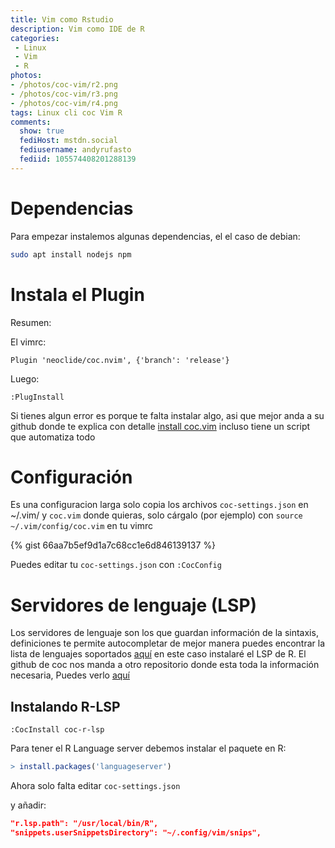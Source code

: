 ```yaml
---
title: Vim como Rstudio
description: Vim como IDE de R
categories:
 - Linux
 - Vim
 - R
photos:
- /photos/coc-vim/r2.png
- /photos/coc-vim/r3.png
- /photos/coc-vim/r4.png
tags: Linux cli coc Vim R
comments:
  show: true
  fediHost: mstdn.social
  fediusername: andyrufasto
  fediid: 105574408201288139
---
```


# Dependencias

Para empezar instalemos algunas dependencias, el el caso de debian:
```sh
sudo apt install nodejs npm
```
# Instala el Plugin
 Resumen:

El vimrc:
```
Plugin 'neoclide/coc.nvim', {'branch': 'release'}
```
Luego:
```
:PlugInstall
```
Si tienes algun error es porque te falta instalar algo, asi que mejor anda a su github donde te explica con detalle [install coc.vim](https://github.com/neoclide/coc.nvim/wiki/Install-coc.nvim) incluso tiene un script que automatiza todo

# Configuración

Es una configuracion larga solo copia los archivos `coc-settings.json` en ~/.vim/ y `coc.vim` donde quieras, solo cárgalo (por ejemplo) con `source ~/.vim/config/coc.vim` en tu vimrc

{% gist 66aa7b5ef9d1a7c68cc1e6d846139137 %}

Puedes editar tu `coc-settings.json` con `:CocConfig`

# Servidores de lenguaje (LSP)

Los servidores de lenguaje son los que guardan información de la sintaxis, definiciones te permite autocompletar de mejor manera puedes encontrar la lista de lenguajes soportados [aquí](https://github.com/neoclide/coc.nvim/wiki/Language-servers#supported-features) en este caso instalaré el LSP de R.
El github de coc nos manda a otro repositorio donde esta toda la información necesaria,
Puedes verlo [aquí](https://github.com/neoclide/coc-r-lsp)

## Instalando R-LSP

```
:CocInstall coc-r-lsp
```
Para tener el R Language server debemos instalar el paquete en R:
```r
> install.packages('languageserver')
```

Ahora solo falta editar `coc-settings.json`

y añadir:
```json
"r.lsp.path": "/usr/local/bin/R",
"snippets.userSnippetsDirectory": "~/.config/vim/snips",
```
